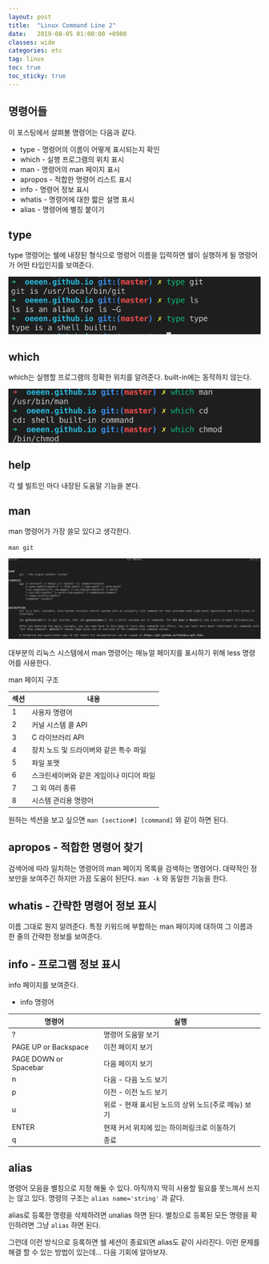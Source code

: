 ```yaml
---
layout: post
title:  "Linux Command Line 2"
date:   2019-08-05 01:00:00 +0900
classes: wide
categories: etc
tag: linux
toc: true
toc_sticky: true
---
```


## 명령어들

이 포스팅에서 살펴볼 명령어는 다음과 같다.

* type - 명령어의 이름이 어떻게 표시되는지 확인
* which - 실행 프로그램의 위치 표시
* man - 명령어의 man 페이지 표시
* apropos - 적합한 명령어 리스트 표시
* info - 명령어 정보 표시
* whatis - 명령어에 대한 짧은 설명 표시
* alias - 명령어에 별칭 붙이기

## type

type 명령어는 쉘에 내장된 형식으로 명령어 이름을 입력하면 쉘이 실행하게 될 명령어가 어떤 타입인지를 보여준다.

![type](/assets/img/command/type.png)

## which

which는 실행할 프로그램의 정확한 위치를 알려준다.
built-in에는 동작하지 않는다.

![which](/assets/img/command/which.png)

## help

각 쉘 빌트인 마다 내장된 도움말 기능을 본다.

## man

man 명령어가 가장 쓸모 있다고 생각한다.

`man git`

![which](/assets/img/command/man_git.png)

대부분의 리눅스 시스템에서 man 명령어는 매뉴얼 페이지를 표시하기 위해 less 명령어를 사용한다.

man 페이지 구조

섹션 | 내용
--- | ---
1 | 사용자 명령어
2 | 커널 시스템 콜 API
3 | C 라이브러리 API
4 | 장치 노드 및 드라이버와 같은 특수 파일
5 | 파일 포맷
6 | 스크린세이버와 같은 게임이나 미디어 파일
7 | 그 외 여러 종류
8 | 시스템 관리용 명령어

원하는 섹션을 보고 싶으면 `man [section#] [command]` 와 같이 하면 된다.

## apropos - 적합한 명령어 찾기

검색어에 따라 일치하는 명령어의 man 페이지 목록을 검색하는 명령어다. 대략적인 정보만을 보여주긴 하지만 가끔 도움이 된단다.
`man -k` 와 동일한 기능을 한다.

## whatis - 간략한 명령어 정보 표시

이름 그대로 뭔지 알려준다.
특정 키워드에 부합하는 man 페이지에 대하여 그 이름과 한 줄의 간략한 정보를 보여준다.

## info - 프로그램 정보 표시

info 페이지를 보여준다.

* info 명령어

명령어 | 실행
------ | ------
? | 명령어 도움말 보기
PAGE UP or Backspace | 이전 페이지 보기
PAGE DOWN or Spacebar | 다음 페이지 보기
n | 다음 - 다음 노드 보기
p | 이전 - 이전 노드 보기
u | 위로 - 현재 표시된 노드의 상위 노드(주로 메뉴) 보기
ENTER | 현재 커서 위치에 있는 하이퍼링크로 이동하기
q | 종료

## alias

명령어 모음을 별칭으로 지정 해둘 수 있다.
아직까지 딱히 사용할 필요를 못느껴서 쓰지는 않고 있다.
명령의 구조는 `alias name='string'` 과 같다.

alias로 등록한 명령을 삭제하려면 unalias 하면 된다.
별칭으로 등록된 모든 명령을 확인하려면 그냥 `alias` 하면 된다.

그런데 이런 방식으로 등록하면 쉘 세션이 종료되면 alias도 같이 사라진다.
이런 문제를 해결 할 수 있는 방법이 있는데... 다음 기회에 알아보자.
